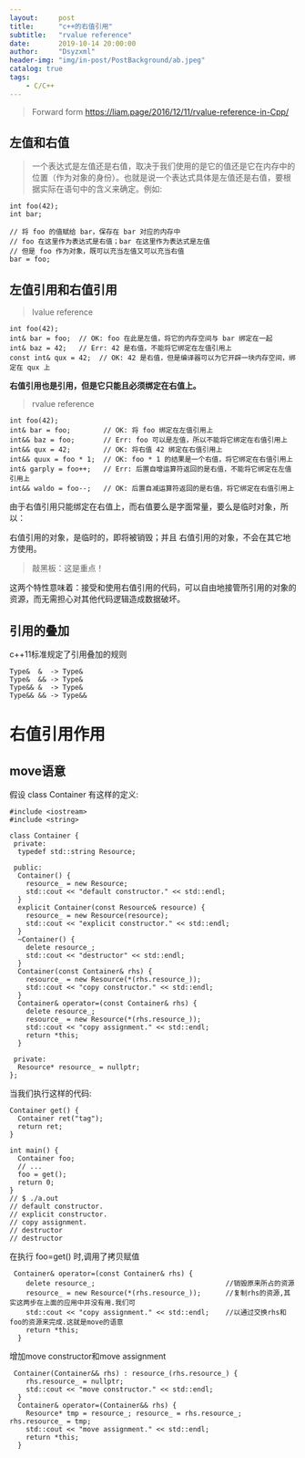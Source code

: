 ```yaml
---
layout:     post
title:      "c++的右值引用"
subtitle:   "rvalue reference"
date:       2019-10-14 20:00:00
author:     "Dsyzxml"
header-img: "img/in-post/PostBackground/ab.jpeg"
catalog: true
tags:
    - C/C++
---
```



> Forward form <https://liam.page/2016/12/11/rvalue-reference-in-Cpp/>

## 左值和右值

>一个表达式是左值还是右值，取决于我们使用的是它的值还是它在内存中的位置（作为对象的身份）。也就是说一个表达式具体是左值还是右值，要根据实际在语句中的含义来确定。例如:
```
int foo(42);
int bar;

// 将 foo 的值赋给 bar，保存在 bar 对应的内存中
// foo 在这里作为表达式是右值；bar 在这里作为表达式是左值
// 但是 foo 作为对象，既可以充当左值又可以充当右值
bar = foo;
```

## 左值引用和右值引用

> lvalue reference
```
int foo(42);
int& bar = foo;  // OK: foo 在此是左值，将它的内存空间与 bar 绑定在一起
int& baz = 42;   // Err: 42 是右值，不能将它绑定在左值引用上
const int& qux = 42;  // OK: 42 是右值，但是编译器可以为它开辟一块内存空间，绑定在 qux 上
```
**右值引用也是引用，但是它只能且必须绑定在右值上。**

> rvalue reference
```
int foo(42);
int& bar = foo;        // OK: 将 foo 绑定在左值引用上
int&& baz = foo;       // Err: foo 可以是左值，所以不能将它绑定在右值引用上
int&& qux = 42;        // OK: 将右值 42 绑定在右值引用上
int&& quux = foo * 1;  // OK: foo * 1 的结果是一个右值，将它绑定在右值引用上
int& garply = foo++;   // Err: 后置自增运算符返回的是右值，不能将它绑定在左值引用上
int&& waldo = foo--;   // OK: 后置自减运算符返回的是右值，将它绑定在右值引用上
```
由于右值引用只能绑定在右值上，而右值要么是字面常量，要么是临时对象，所以：

右值引用的对象，是临时的，即将被销毁；并且
右值引用的对象，不会在其它地方使用。
> 敲黑板：这是重点！

这两个特性意味着：接受和使用右值引用的代码，可以自由地接管所引用的对象的资源，而无需担心对其他代码逻辑造成数据破坏。

## 引用的叠加

c++11标准规定了引用叠加的规则
```
Type&  &  -> Type&
Type&  && -> Type&
Type&& &  -> Type&
Type&& && -> Type&&
```

# 右值引用作用

## move语意
假设 class Container 有这样的定义:
```
#include <iostream>
#include <string>

class Container {
 private:
  typedef std::string Resource;

 public:
  Container() {
    resource_ = new Resource;
    std::cout << "default constructor." << std::endl;
  }
  explicit Container(const Resource& resource) {
    resource_ = new Resource(resource);
    std::cout << "explicit constructor." << std::endl;
  }
  ~Container() {
    delete resource_;
    std::cout << "destructor" << std::endl;
  }
  Container(const Container& rhs) {
    resource_ = new Resource(*(rhs.resource_));
    std::cout << "copy constructor." << std::endl;
  }
  Container& operator=(const Container& rhs) {
    delete resource_;
    resource_ = new Resource(*(rhs.resource_));
    std::cout << "copy assignment." << std::endl;
    return *this;
  }

 private:
  Resource* resource_ = nullptr;
};
```
当我们执行这样的代码:
```
Container get() {
  Container ret("tag");
  return ret;
}

int main() {
  Container foo;
  // ...
  foo = get();
  return 0;
}
// $ ./a.out
// default constructor.
// explicit constructor.
// copy assignment.
// destructor
// destructor
```

在执行 foo=get() 时,调用了拷贝赋值
```
 Container& operator=(const Container& rhs) {
    delete resource_;                                //销毁原来所占的资源
    resource_ = new Resource(*(rhs.resource_));      //复制rhs的资源,其实这两步在上面的应用中并没有用.我们可
    std::cout << "copy assignment." << std::endl;    //以通过交换rhs和foo的资源来完成.这就是move的语意
    return *this;
  }
```
增加move constructor和move assignment
```
 Container(Container&& rhs) : resource_(rhs.resource_) {
    rhs.resource_ = nullptr;
    std::cout << "move constructor." << std::endl;
  }
  Container& operator=(Container&& rhs) {
    Resource* tmp = resource_; resource_ = rhs.resource_; rhs.resource_ = tmp;
    std::cout << "move assignment." << std::endl;
    return *this;
  }

```